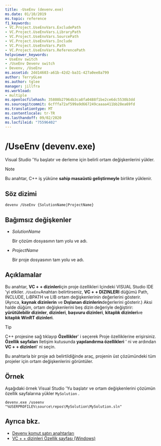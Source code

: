 ```yaml
---
title: -UseEnv (devenv.exe)
ms.date: 01/10/2019
ms.topic: reference
f1_keywords:
- VC.Project.UseEnvVars.ExcludePath
- VC.Project.UseEnvVars.LibraryPath
- VC.Project.UseEnvVars.SourcePath
- VC.Project.UseEnvVars.Include
- VC.Project.UseEnvVars.Path
- VC.Project.UseEnvVars.ReferencePath
helpviewer_keywords:
- UseEnv switch
- /UseEnv Devenv switch
- Devenv, /UseEnv
ms.assetid: 2dd14603-a61b-42d2-ba31-427a0ee8a799
author: TerryGLee
ms.author: tglee
manager: jillfra
ms.workload:
- multiple
ms.openlocfilehash: 35808b27964b3ca8fa0488f1be2ce6dc5530b3dd
ms.sourcegitcommit: 6cfffa72af599a9d667249caaaa411bb28ea69fd
ms.translationtype: MT
ms.contentlocale: tr-TR
ms.lasthandoff: 09/02/2020
ms.locfileid: "75596402"
---
```

# <a name="useenv-devenvexe"></a>/UseEnv (devenv.exe)

Visual Studio 'Yu başlatır ve derleme için belirli ortam değişkenlerini yükler.

> [!NOTE]
> Bu anahtar, C++ iş yüküne **sahip masaüstü geliştirmeyle** birlikte yüklenir.

## <a name="syntax"></a>Söz dizimi

```shell
devenv /UseEnv {SolutionName|ProjectName}
```

## <a name="arguments"></a>Bağımsız değişkenler

- *SolutionName*

  Bir çözüm dosyasının tam yolu ve adı.

- *ProjectName*

  Bir proje dosyasının tam yolu ve adı.

## <a name="remarks"></a>Açıklamalar

Bu anahtar, **VC + + dizinleri**için proje özellikleri Içindeki VISUAL Studio IDE 'yi etkiler. `/UseEnv`Anahtarı belirtirseniz, **VC + + DIZINLERI** düğümü Path, INCLUDE, LıBPATH ve LIB ortam değişkenlerinin değerlerini gösterir. (Ayrıca, **kaynak dizinlerin** ve **Dışlanan dizinlerin**değerlerini gösterir.) Aksi halde düğüm, ortam değişkenlerini beş dizin değeriyle değiştirir: **yürütülebilir dizinler**, **dizinleri**, **başvuru dizinleri**, **kitaplık dizinleri**ve **kitaplık WinRT dizinleri**.

> [!TIP]
> C++ projesine sağ tıklayıp **Özellikler**' i seçerek Proje özelliklerine erişirsiniz. **Özellik sayfaları** Iletişim kutusunda **yapılandırma özellikleri** ' ni ve ardından **VC + + dizinleri**' ni seçin.

Bu anahtarla bir proje adı belirtildiğinde araç, projenin üst çözümündeki tüm projeler için ortam değişkenlerini görüntüler.

## <a name="example"></a>Örnek

Aşağıdaki örnek Visual Studio 'Yu başlatır ve ortam değişkenlerini çözümün özellik sayfalarına yükler `MySolution` .

```shell
devenv.exe /useenv "%USERPROFILE%\source\repos\MySolution\MySolution.sln"
```

## <a name="see-also"></a>Ayrıca bkz.

- [Devenv komut satırı anahtarları](../../ide/reference/devenv-command-line-switches.md)
- [VC + + dizinleri Özellik sayfası (Windows)](/cpp/build/reference/vcpp-directories-property-page)
